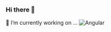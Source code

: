 ### Hi there 👋

🔭 I’m currently working on ...
![Angular](https://img.shields.io/badge/-Angular-DD0031?style=flat-square&logo=angular)

<!--
**Deiferson/deiferson** is a ✨ _special_ ✨ repository because its `README.md` (this file) appears on your GitHub profile.

Here are some ideas to get you started:

- 🔭 I’m currently working on ...
![Angular](https://img.shields.io/badge/-Angular-DD0031?style=flat-square&logo=angular)
- 🌱 I’m currently learning ...

- 👯 I’m looking to collaborate on ...
- 🤔 I’m looking for help with ...
- 💬 Ask me about ...
- 📫 How to reach me: ...
- 😄 Pronouns: ...
- ⚡ Fun fact: ...
-->
